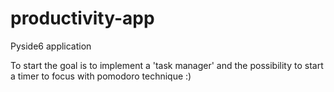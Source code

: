 # productivity-app
Pyside6 application

To start the goal is to implement a 'task manager' and the possibility to start a timer to focus with pomodoro technique :)
